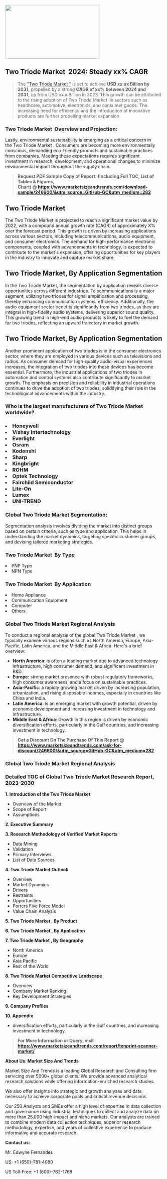 <p><img class="alignnone size-medium wp-image-20088" src="https://ffe5etoiles.com/wp-content/uploads/2024/12/MST1-300x171.png" alt="" width="300" height="171" /></p><h2 id="ember46" class="ember-view reader-text-block__heading-2">Two Triode Market &nbsp;2024: Steady&nbsp;xx% CAGR</h2><blockquote id="ember47" class="ember-view reader-text-block__blockquote">The&nbsp;<a class="app-aware-link " href="https://www.marketsizeandtrends.com/download-sample/246600/&utm_source=GitHub-GC&utm_medium=282" target="_blank" data-test-app-aware-link="">"Two Triode Market "</a>&nbsp;is set to achieve&nbsp;<strong>USD&nbsp;xx.xx&nbsp;Billion by 2031,</strong>&nbsp;propelled by a strong&nbsp;<strong>CAGR of&nbsp;xx% between 2024 and 2031,</strong>&nbsp;up from USD xx.x Billion in 2023. This growth can be attributed to the rising adoption of&nbsp;Two Triode Market &nbsp;in sectors such as healthcare, automotive, electronics, and consumer goods. The increasing need for efficiency and the introduction of innovative products are further propelling market expansion.</blockquote><h3 id="ember48" class="ember-view reader-text-block__heading-3">Two Triode Market &nbsp;Overview and Projection:</h3><p id="ember49" class="ember-view reader-text-block__paragraph">Lastly, environmental sustainability is emerging as a critical concern in the&nbsp;Two Triode Market . Consumers are becoming more environmentally conscious, demanding eco-friendly products and sustainable practices from companies. Meeting these expectations requires significant investment in research, development, and operational changes to minimize environmental impact throughout the supply chain.</p><blockquote id="ember50" class="ember-view reader-text-block__blockquote"><strong>Request PDF Sample Copy of Report: (Including Full TOC, List of Tables &amp; Figures, Chart)&nbsp;@&nbsp;<strong><a href="https://www.marketsizeandtrends.com/download-sample/246600/&utm_source=GitHub-GC&utm_medium=282" target="_blank">https://www.marketsizeandtrends.com/download-sample/246600/&utm_source=GitHub-GC&utm_medium=282</a></strong></strong></blockquote><h3 class=""> <h2>Two Triode Market</h2><p>The Two Triode Market is projected to reach a significant market value by 2022, with a compound annual growth rate (CAGR) of approximately X% over the forecast period. This growth is driven by increasing applications across various sectors, including telecommunications, audio equipment, and consumer electronics. The demand for high-performance electronic components, coupled with advancements in technology, is expected to contribute to the market's expansion, offering opportunities for key players in the industry to innovate and capture market share.</p><h2>Two Triode Market, By Application Segmentation</h2><p>In the Two Triode Market, the segmentation by application reveals diverse opportunities across different industries. Telecommunications is a major segment, utilizing two triodes for signal amplification and processing, thereby enhancing communication systems' efficiency. Additionally, the audio equipment sector benefits significantly from two triodes, as they are integral in high-fidelity audio systems, delivering superior sound quality. This growing trend in high-end audio products is likely to fuel the demand for two triodes, reflecting an upward trajectory in market growth.</p><h2>Two Triode Market, By Application Segmentation</h2><p>Another prominent application of two triodes is in the consumer electronics sector, where they are employed in various devices such as televisions and radios. As consumer demand for high-quality audio-visual experiences increases, the integration of two triodes into these devices has become essential. Furthermore, the industrial applications of two triodes in automation and control systems also contribute significantly to market growth. The emphasis on precision and reliability in industrial operations continues to drive the adoption of two triodes, solidifying their role in the technological advancements within the industry.</p></h3><h3 id="" class="">Who is the largest manufacturers of&nbsp;Two Triode Market worldwide?</h3><h3 class=""></Li><Li>Honeywell</Li><Li> Vishay Intertechnology</Li><Li> Everlight</Li><Li> Osram</Li><Li> Kodenshi</Li><Li> Sharp</Li><Li> Kingbright</Li><Li> ROHM</Li><Li> Optek Technology</Li><Li> Fairchild Semiconductor</Li><Li> Lite-On</Li><Li> Lumex</Li><Li> UNI-TREND</h3><h3 id="ember53" class="ember-view reader-text-block__heading-3">Global&nbsp;Two Triode Market Segmentation:</h3><p id="ember54" class="ember-view reader-text-block__paragraph">Segmentation analysis involves dividing the market into distinct groups based on certain criteria, such as type and application. This helps in understanding the market dynamics, targeting specific customer groups, and devising tailored marketing strategies.</p><h3 id="" class="">Two Triode Market &nbsp;By Type</h3><p></Li><Li>PNP Type</Li><Li> NPN Type</p><h3 id="" class="">Two Triode Market &nbsp;By Application</h3><p class=""></Li><Li>Home Appliance</Li><Li> Communication Equipment</Li><Li> Computer</Li><Li> Others</p><h3 id="ember62" class="ember-view reader-text-block__heading-3">Global Two Triode Market Regional Analysis</h3><p id="ember63" class="ember-view reader-text-block__paragraph">To conduct a regional analysis of the global Two Triode Market , we typically examine various regions such as North America, Europe, Asia-Pacific, Latin America, and the Middle East &amp; Africa. Here's a brief overview:</p><ul><li><strong>North America</strong>: is often a leading market due to advanced technology infrastructure, high consumer demand, and significant investment in R&amp;D.</li><li><strong>Europe</strong>: strong market presence with robust regulatory frameworks, high consumer awareness, and a focus on sustainable practices.</li><li><strong>Asia-Pacific</strong>: a rapidly growing market driven by increasing population, urbanization, and rising disposable incomes, especially in countries like China and India.</li><li><strong>Latin America</strong>: is an emerging market with growth potential, driven by economic development and increasing investment in technology and infrastructure.</li><li><strong>Middle East &amp; Africa</strong>: Growth in this region is driven by economic diversification efforts, particularly in the Gulf countries, and increasing investment in technology.</li></ul><blockquote id="ember61" class="ember-view reader-text-block__blockquote"><strong>Get a Discount On The Purchase Of This Report @ <strong><a href="https://html-cleaner.com/" target="">https://www.marketsizeandtrends.com/ask-for-discount/246600/&utm_source=GitHub-GC&utm_medium=282</a></strong></strong></blockquote><h3 id="ember62" class="ember-view reader-text-block__heading-3">Global Two Triode Market Regional Analysis</h3><h3 id="" class="">Detailed TOC of Global Two Triode Market Research Report, 2023-2030</h3><p id="" class=""><strong>1. Introduction of the Two Triode Market </strong></p><ul><li>Overview of the Market</li><li>Scope of Report</li><li>Assumptions</li></ul><p id="" class=""><strong>2. Executive Summary</strong></p><p id="" class=""><strong>3. Research Methodology of Verified Market Reports</strong></p><ul><li>Data Mining</li><li>Validation</li><li>Primary Interviews</li><li>List of Data Sources</li></ul><p id="" class=""><strong>4. Two Triode Market Outlook</strong></p><ul><li>Overview</li><li>Market Dynamics</li><li>Drivers</li><li>Restraints</li><li>Opportunities</li><li>Porters Five Force Model</li><li>Value Chain Analysis</li></ul><p id="" class=""><strong>5. Two Triode Market , By Product</strong></p><p id="" class=""><strong>6. Two Triode Market , By Application</strong></p><p id="" class=""><strong>7. Two Triode Market , By Geography</strong></p><ul><li>North America</li><li>Europe</li><li>Asia Pacific</li><li>Rest of the World</li></ul><p id="" class=""><strong>8. Two Triode Market Competitive Landscape</strong></p><ul><li>Overview</li><li>Company Market Ranking</li><li>Key Development Strategies</li></ul><p id="" class=""><strong>9. Company Profiles</strong></p><p id="" class=""><strong>10. Appendix</strong></p><ul><li>diversification efforts, particularly in the Gulf countries, and increasing investment in technology.</li></ul><blockquote id="ember65" class="ember-view reader-text-block__blockquote"><strong>For More Information or Query, visit <strong><strong><a href="https://html-cleaner.com/" target="">https://www.marketsizeandtrends.com/report/tenprint-scanner-market/</a></strong></strong></strong></blockquote><p id="" class=""><strong>About Us: Market Size And Trends</strong></p><p id="" class="">Market Size And Trends is a leading Global Research and Consulting firm servicing over 5000+ global clients. We provide advanced analytical research solutions while offering information-enriched research studies.</p><p id="" class="">We also offer insights into strategic and growth analyses and data necessary to achieve corporate goals and critical revenue decisions.</p><p id="" class="">Our 250 Analysts and SMEs offer a high level of expertise in data collection and governance using industrial techniques to collect and analyze data on more than 25,000 high-impact and niche markets. Our analysts are trained to combine modern data collection techniques, superior research methodology, expertise, and years of collective experience to produce informative and accurate research.</p><p id="" class=""><strong>Contact us:</strong></p><p id="" class="">Mr. Edwyne Fernandes</p><p id="" class="">US: +1 (650)-781-4080</p><p id="" class="">US Toll-Free: +1 (800)-782-1768</p>
